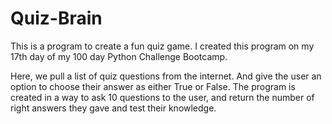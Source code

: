 # Quiz-Brain
This is a program to create a fun quiz game.
I created this program on my 17th day of my 100 day Python Challenge Bootcamp.

Here, we pull a list of quiz questions from the internet.
And give the user an option to choose their answer as either True or False.
The program is created in a way to ask 10 questions to the user, and return the number of right answers they gave and test their knowledge.
